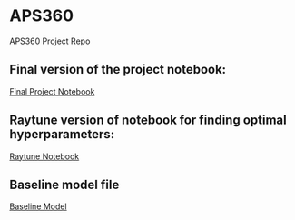 # APS360
APS360 Project Repo

## Final version of the project notebook:
[Final Project Notebook](APS360_Project.ipynb)

## Raytune version of notebook for finding optimal hyperparameters:
[Raytune Notebook](APS360_Project_Raytune.ipynb)

## Baseline model file
[Baseline Model](baseline.py)
